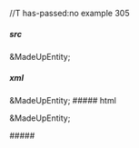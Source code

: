 //T has-passed:no
example 305
##### src
&MadeUpEntity;
##### xml
<?xml version="1.0" encoding="UTF-8"?>
<!DOCTYPE document SYSTEM "CommonMark.dtd">
<document xmlns="http://commonmark.org/xml/1.0">
  <paragraph>
    <text>&amp;MadeUpEntity;</text>
  </paragraph>
</document>
##### html
<p>&amp;MadeUpEntity;</p>
#####
